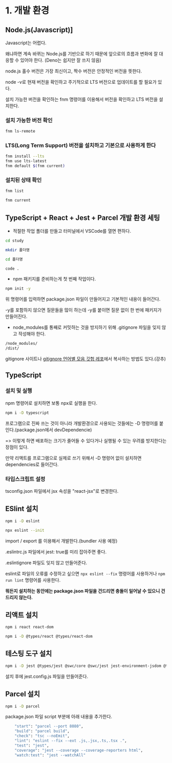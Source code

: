 # 1. 개발 환경

## Node.js(Javascript)]

Javascript는 어렵다.

왜냐하면 계속 바뀌는 Node.js를 기반으로 하기 때문에 앞으로의 흐름과 변화에 잘 대응할 수 있어야 한다. (Deno는 쉽지만 잘 쓰지 않음)

node.js 홀수 버전은 가장 최신이고, 짝수 버전은 안정적인 버전을 뜻한다.

node -v로 현재 버전을 확인하고 주기적으로 LTS 버전으로 업데이트를 할 필요가 있다.

설치 가능한 버전을 확인하는 fnm 명령어를 이용해서 버전을 확인하고 LTS 버전을 설치한다.

### 설치 가능한 버전 확인

```bash
fnm ls-remote
```

### LTS(Long Term Support) 버전을 설치하고 기본으로 사용하게 한다

```bash
fnm install --lts
fnm use lts-latest
fnm default $(fnm current)
```

### 설치된 상태 확인

```bash
fnm list

fnm current
```

## TypeScript + React + Jest + Parcel 개발 환경 세팅

* 적절한 작업 폴더를 만들고 터미널에서 VSCode를 열면 편하다.

```bash
cd study

mkdir 폴더명

cd 폴더명

code .
```

* npm 패키지를 준비하는게 첫 번째 작업이다. 

```bash
npm init -y
```

위 명령어를 입력하면 package.json 파일이 만들어지고 기본적인 내용이 들어간다.

-y를 포함하지 않으면 질문들을 많이 하는데 -y를 붙이면 질문 없이 한 번에 패키지가 만들어진다.

* node_modules를 통째로 커밋하는 것을 방지하기 위해 .gitignore 파일을 잊지 않고 작성해야 한다.

```bash
/node_modules/
/dist/
```

gitignore 사이트나 [gitignore 언어별 모음 깃헙 레포](https://github.com/github/gitignore)에서 복사하는 방법도 있다.(강추)

## TypeScript

### 설치 및 실행

npm 명령어로 설치하면 보통 npx로 실행을 한다.

```bash
npm i -D typescript
```

프로그램으로 진짜 쓰는 것이 아니라 개발환경으로 사용되는 것들에는 -D 명령어를 붙인다.(package.json에서 devDependencie)

=> 이렇게 하면 배포하는 크기가 줄어들 수 있다거나 실행될 수 있는 우려를 방지한다는 장점이 있다.

만약 리액트를 프로그램으로 실제로 쓰기 위해서 -D 명령어 없이 설치하면 dependencies로 들어간다.

### 타입스크립트 설정

tsconfig.json 파일에서 jsx 속성을 "react-jsx"로 변경한다.

## ESlint 설치

```bash
npm i -D eslint

npx eslint --init
```

import / export 를 이용해서 개발한다.(bundler 사용 예정)

.eslintrc.js 파일에서 jest: true를 미리 잡아주면 좋다.

.eslintignore 파일도 잊지 않고 만들어준다.

eslint로 파일의 오류를 수정하고 싶으면 `npx eslint --fix` 명령어를 사용하거나 `npm run lint` 명령어를 사용한다.

**뭐든지 설치하는 동안에는 package.json 파일을 건드리면 충돌이 일어날 수 있으니 건드리지 않는다.**

## 리액트 설치

```bash
npm i react react-dom

npm i -D @types/react @types/react-dom
```

## 테스팅 도구 설치

```bash
npm i -D jest @types/jest @swc/core @swc/jest jest-environment-jsdom @testing-library/react @testing-library/jest-dom
```

설치 후에 jest.config.js 파일을 만들어준다.

## Parcel 설치

```bash
npm i -D parcel
```

package.json 파일 script 부분에 아래 내용을 추가한다.

```bash
    "start": "parcel --port 8080",
    "build": "parcel build",
    "check": "tsc --noEmit",
    "lint": "eslint --fix --ext .js,.jsx,.ts,.tsx .",
    "test": "jest",
    "coverage": "jest --coverage --coverage-reporters html",
    "watch:test": "jest --watchAll"
```
